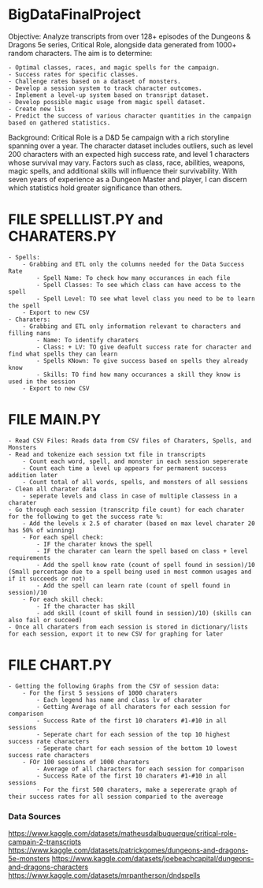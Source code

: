 # BigDataFinalProject

Objective:
Analyze transcripts from over 128+ episodes of the Dungeons & Dragons 5e series, Critical Role, alongside data generated from 1000+ random characters. The aim is to determine:

	- Optimal classes, races, and magic spells for the campaign.
	- Success rates for specific classes.
	- Challenge rates based on a dataset of monsters.
	- Develop a session system to track character outcomes.
	- Implement a level-up system based on transript dataset.
	- Develop possible magic usage from magic spell dataset.
	- Create new lis
	- Predict the success of various character quantities in the campaign based on gathered statistics.

Background: Critical Role is a D&D 5e campaign with a rich storyline spanning over a year. The character dataset includes outliers, such as level 200 characters with an expected high success rate, and level 1 characters whose survival may vary. Factors such as class, race, abilities, weapons, magic spells, and additional skills will influence their survivability. With seven years of experience as a Dungeon Master and player, I can discern which statistics hold greater significance than others.

# FILE SPELLLIST.PY and CHARATERS.PY
	- Spells: 
		- Grabbing and ETL only the columns needed for the Data Success Rate 
			- Spell Name: To check how many occurances in each file 
			- Spell Classes: To see which class can have access to the spell 
			- Spell Level: TO see what level class you need to be to learn the spell 
		- Export to new CSV
	- Charaters: 
		- Grabbing and ETL only information relevant to characters and filling nans 
			- Name: To identify charaters 
			- Class: + LV: TO give deafult success rate for character and find what spells they can learn 
			- Spells KNown: To give success based on spells they already know 
			- Skills: TO find how many occurances a skill they know is used in the session 
		- Export to new CSV
			
# FILE MAIN.PY
	- Read CSV Files: Reads data from CSV files of Charaters, Spells, and Monsters
	- Read and tokenize each session txt file in transcripts
		- Count each word, spell, and monster in each session sepererate
		- Count each time a level up appears for permanent success addition later 
		- Count total of all words, spells, and monsters of all sessions 
	- Clean all charater data
		- seperate levels and class in case of multiple classess in a charater 
	- Go through each session (transcritp file count) for each charater for the following to get the success rate %:
		- Add the levels x 2.5 of charater (based on max level charater 20 has 50% of winning) 
		- For each spell check:
			- IF the charater knows the spell
			- IF the charater can learn the spell based on class + level requirements 
			- Add the spell know rate (count of spell found in session)/10  (Small percentage due to a spell being used in most common usages and if it succeeds or not) 
			- Add the spell can learn rate (count of spell found in session)/10
		- For each skill check:
			- If the character has skill 
			- add skill (count of skill found in session)/10) (skills can also fail or succeed) 
	- Once all charaters from each session is stored in dictionary/lists for each session, export it to new CSV for graphing for later 


# FILE CHART.PY
	- Getting the following Graphs from the CSV of session data:
		- For the first 5 sessions of 1000 charaters 
			- Each legend has name and class lv of charater 
			- Getting Average of all charaters for each session for comparison 
			- Success Rate of the first 10 charaters #1-#10 in all sessions 
			- Seperate chart for each session of the top 10 highest success rate characters 
			- Seperate chart for each session of the bottom 10 lowest success rate characters 
		- FOr 100 sessions of 1000 charaters 
			- Average of all characters for each session for comparison
			- Success Rate of the first 10 charaters #1-#10 in all sessions 
			- For the first 500 charaters, make a sepererate graph of their success rates for all session comparied to the avereage 




### Data Sources
https://www.kaggle.com/datasets/matheusdalbuquerque/critical-role-campain-2-transcripts
https://www.kaggle.com/datasets/patrickgomes/dungeons-and-dragons-5e-monsters
https://www.kaggle.com/datasets/joebeachcapital/dungeons-and-dragons-characters
https://www.kaggle.com/datasets/mrpantherson/dndspells
 
